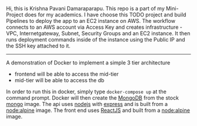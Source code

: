 Hi, this is Krishna Pavani Damaraparapu. This repo is a part of my Mini-Project does for my academics. I have choose this TODO project and build Pipelines to deploy the app to an EC2 instance on AWS. The workflow connects to an AWS account via Access Key and creates infrastructure - VPC, Internetgateway, Subnet, Security Groups and an EC2 instance. It then runs deployment commands inside of the instance using the Public IP and the SSH key attached to it.
___
A demonstration of Docker to implement a simple 3 tier architecture

* frontend will be able to access the mid-tier
* mid-tier will be able to access the db

In order to run this in docker, simply type ```docker-compose up``` at the command prompt. Docker will then create the [MongoDB](https://www.mongodb.com/) from the stock [mongo](https://hub.docker.com/_/mongo) image. The api uses [nodejs](https://nodejs.org/) with [express](http://expressjs.com/) and is built from a [node:alpine](https://hub.docker.com/_/node) image. The front end uses [ReactJS](https://reactjs.org/) and built from a [node:alpine](https://hub.docker.com/_/node) image.
